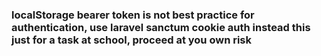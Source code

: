 ### localStorage bearer token is not best practice for authentication, use laravel sanctum cookie auth instead this just for a task at school, proceed at you own risk

